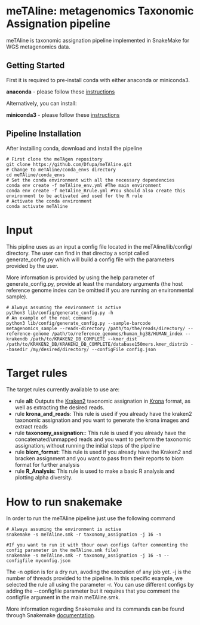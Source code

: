 # meTAline: metagenomics Taxonomic Assignation pipeline
meTAline is taxonomic assignation pipeline implemented in SnakeMake for WGS metagenomics data.

## Getting Started
First it is required to pre-install conda with either anaconda or miniconda3. 

**anaconda** - please follow these [instructions](https://docs.anaconda.com/anaconda/install/)

Alternatively, you can install:

**miniconda3** - please follow these [instructions](https://conda.io/projects/conda/en/latest/user-guide/install/index.html)

## Pipeline Installation
After installing conda, download and install the pipeline

```Shell
# First clone the meTAgen repository
git clone https://github.com/Dfupa/meTAline.git
# Change to meTAline/conda_envs directory
cd meTAline/conda_envs
# Set the conda environment with all the necessary dependencies
conda env create -f meTAline_env.yml #The main environment 
conda env create -f meTAline_Rrule.yml #You should also create this environment to be activated and used for the R rule
# Activate the conda environment
conda activate meTAline
```

# Input
This pipline uses as an input a config file located in the meTAline/lib/config/ directory.  The user can find in that directoy a script called generate_config.py which will build a config file with the parameters provided by the user.

More information is provided by using the help parameter of generate_config.py, provide at least the mandatory arguments (the host reference genome index can be omitted if you are running an environmental sample).

```Shell
# Always assuming the environment is active
python3 lib/config/generate_config.py -h
# An example of the real command
python3 lib/config/generate_config.py --sample-barcode metagenomics_sample --reads-directory /path/to/the/reads/directory/ --reference-genome /path/to/reference_genomes/human_hg38/HUMAN_index --krakendb /path/to/KRAKEN2_DB_COMPLETE --kmer_dist /path/to/KRAKEN2_DB/KRAKEN2_DB_COMPLETE/database150mers.kmer_distrib --basedir /my/desired/directory/ --configFile config.json

```

# Target rules
The target rules currently available to use are:

- rule **all**: Outputs the [Kraken2](https://github.com/DerrickWood/kraken2) taxonomic assignation in [Krona](https://github.com/marbl/Krona) format, as well as extracting the desired reads.
- rule **krona_and_reads**: This rule is used if you already have the kraken2 taxonomic assignation and you want to generate the krona images and extract reads
- rule **taxonomy_assignation:**: This rule is used if you already have the concatenated/unmapped reads and you want to perform the taxonomic assignation¡ without running the initial steps of the pipeline
- rule **biom_format**: This rule is used if you already have the Kraken2 and bracken assignment and you want to pass from their reports to biom format for further analysis
- rule **R_Analysis**: This rule is used to make a basic R analysis and plotting alpha diversity.


# How to run snakemake
In order to run the meTAline pipeline just use the following command

```Shell
# Always assuming the environment is active
snakemake -s meTAline.smk -r taxonomy_assignation -j 16 -n

#If you want to run it with thour ouwn configs (after commenting the config parameter in the meTAline.smk file)
snakemake -s meTAline.smk -r taxonomy_assignation -j 16 -n --configfile myconfig.json
```
The -n option is for a dry run, avoding the execution of any job yet. -j is the number of threads provided to the pipeline.  In this specific example, we selected the rule all using the parameter -r. You can use different configs by adding the --configfile parameter but it requires that you comment the configfile argument in the main meTAline.smk.

More information regarding Snakemake and its commands can be found through Snakemake [documentation](https://snakemake.readthedocs.io/en/stable/index.html).
